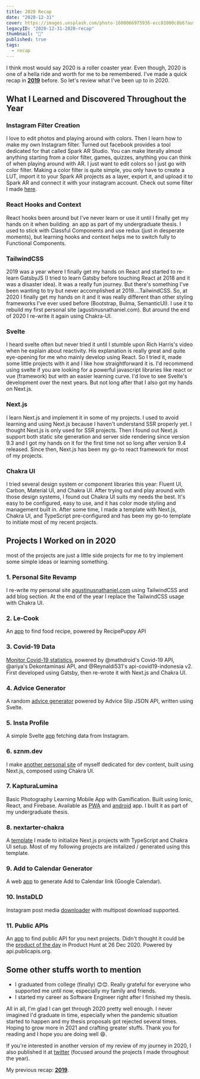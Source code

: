 ```yaml
---
title: 2020 Recap
date: "2020-12-31"
cover: https://images.unsplash.com/photo-1600066975936-ecc81000c8b6?auto=format&q=80
legacyID: "2020-12-31-2020-recap"
thumbnail: "📘"
published: true
tags:
  - recap
---
```


I think most would say 2020 is a roller coaster year. Even though, 2020 is one of a hella ride and worth for me to be remembered. I've made a quick recap in **[2019](https://sznm.dev/blog/2019-recap)** before. So let's review what I've been up to in 2020.

## What I Learned and Discovered Throughout the Year

### Instagram Filter Creation

I love to edit photos and playing around with colors. Then I learn how to make my own Instagram filter. Turned out facebook provides a tool dedicated for that called Spark AR Studio. You can make literally almost anything starting from a color filter, games, quizzes, anything you can think of when playing around with AR. I just want to edit colors so I just go with color filter. Making a color filter is quite simple, you only have to create a LUT, import it to your Spark AR projects as a layer, export it, and upload it to Spark AR and connect it with your instagram account. Check out some filter I made [here](https://www.instagram.com/agustinusnathaniel/).

### React Hooks and Context

React hooks been around but I've never learn or use it until I finally get my hands on it when building  an app as part of my undergraduate thesis. I used to stick with Classful Components and use redux (just in desperate moments), but learning hooks and context helps me to switch fully to Functional Components.

### TailwindCSS

2019 was a year where I finally get my hands on React and started to re-learn GatsbyJS (I tried to learn Gatsby before touching React at 2018 and it was a disaster idea). It was a really fun journey. But there's something I've been wanting to try but never accomplished at 2019....TailwindCSS. So, at 2020 I finally get my hands on it and it was really different than other styling frameworks I've ever used before (Bootstrap, Bulma, SemanticUI). I use it to rebuild my first personal site (agustinusnathaniel.com). But around the end of 2020 I re-write it again using Chakra-UI.

### Svelte

I heard svelte often but never tried it until I stumble upon Rich Harris's video when he explain about reactivity. His explanation is really great and quite eye-opening for me who mainly develop using React. So I tried it, made some little projects with it and I like how straightforward it is. I'd recommend using svelte if you are looking for a powerful javascript libraries like react or vue (framework) but with an easier learning curve. I'd love to see Svelte's development over the next years. But not long after that I also got my hands on Next.js.

### Next.js

I learn Next.js and implement it in some of my projects. I used to avoid learning and using Next.js because I haven't understand SSR properly yet. I thought Next.js is only used for SSR projects. Then I found out Next.js support both static site generation and server side rendering since version 9.3 and I got my hands on it for the first time not so long after version 9.4 released. Since then, Next.js has been my go-to react framework for most of my projects.

### Chakra UI

I tried several design system or component libraries this year: Fluent UI, Carbon, Material UI, and Chakra UI. After trying out and play around with those design systems, I found out Chakra UI suits my needs the best. It's easy to be configured, easy to use, and it has color mode styling and management built in. After some time, I made a template with Next.js, Chakra UI, and TypeScript pre-configured and has been my go-to template to initiate most of my recent projects.

## Projects I Worked on in 2020

most of the projects are just a little side projects for me to try implement some simple ideas or learning something.

### 1. Personal Site Revamp

I re-write my personal site [agustinusnathaniel.com](https://agustinusnathaniel.com) using TailwindCSS and add blog section. At the end of the year I replace the TailwindCSS usage with Chakra UI.

### 2. Le-Cook

An [app](https://le-cook.sznm.dev) to find food recipe, powered by RecipePuppy API

### 3. Covid-19 Data

[Monitor Covid-19 statistics](https://covid19.sznm.dev), powered by @mathdroid's Covid-19 API, @ariya's Dekontaminasi API, and @Reynaldi531's api-covid19-indonesia v2. First developed using Gatsby, then re-wrote it with Next.js and Chakra UI.

### 4. Advice Generator

A random [advice generator](https://advicegen.sznm.dev) powered by Advice Slip JSON API, written using Svelte.

### 5. Insta Profile

A simple Svelte [app](https://instaprofile.sznm.dev) fetching data from Instagram.

### 6. sznm.dev

I make [another personal site](https://sznm.dev) of myself dedicated for dev content, built using Next.js, composed using Chakra UI.

### 7. KapturaLumina

Basic Photography Learning Mobile App with Gamification. Built using Ionic, React, and Firebase. Available as [PWA](https://kapturalumina.sznm.dev) and [android](https://play.google.com/store/apps/details?id=dev.sznm.kapturalumina) app. I built it as part of my undergraduate thesis.

### 8. nextarter-chakra

A [template](https://nextarter-chakra.sznm.dev/) I made to initialize Next.js projects with TypeScript and Chakra UI setup. Most of my following projects are initalized / generated using this template.

### 9. Add to Calendar Generator

A web [app](https://addtocal.sznm.dev) to generate Add to Calendar link (Google Calendar).

### 10. InstaDLD

Instagram post media [downloader](https://instadld.sznm.dev) with multipost download supported.

### 11. Public APIs

An [app](https://publicapis.sznm.dev) to find public API for you next projects. Didn't thought it could be the [product of the day](https://www.producthunt.com/posts/public-apis-3) in Product Hunt at 26 Dec 2020. Powered by api.publicapis.org.

## Some other stuffs worth to mention

- I graduated from college (finally) 😊😊. Really grateful for everyone who supported me until now, especially my family and friends.
- I started my career as Software Engineer right after I finished my thesis.

All in all, I'm glad I can get through 2020 pretty well enough. I never imagined I'd graduate in time, especially when the pandemic situation started to happen and my thesis proposals got rejected several times. Hoping to grow more in 2021 and crafting greater stuffs. Thank you for reading and I hope you are doing well 😄.

If you're interested in another version of my review of my journey in 2020, I also published it at [twitter](https://twitter.com/sozonome/status/1345261139358142467) (focused around the projects I made throughout the year).

My previous recap: **[2019](https://sznm.dev/blog/2019-recap)**.
